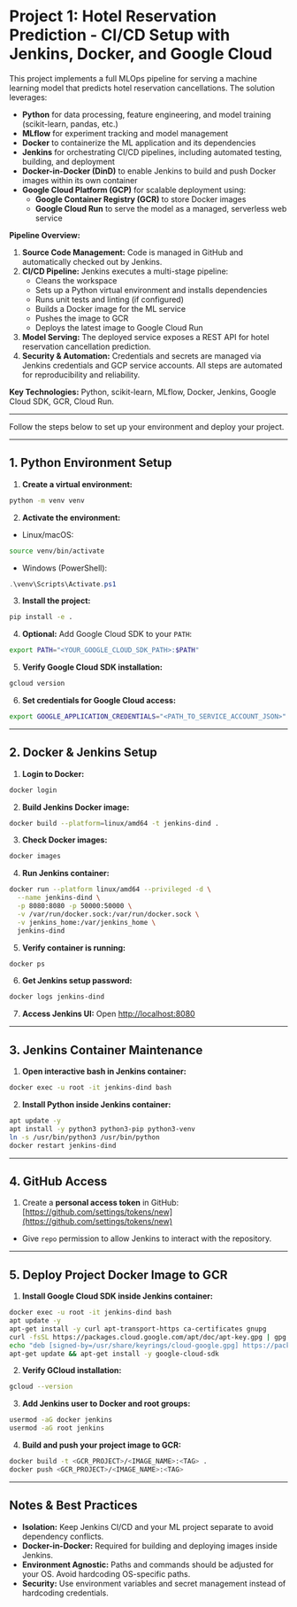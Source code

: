 
# Project 1: Hotel Reservation Prediction - CI/CD Setup with Jenkins, Docker, and Google Cloud

This project implements a full MLOps pipeline for serving a machine learning model that predicts hotel reservation cancellations. The solution leverages:

- **Python** for data processing, feature engineering, and model training (scikit-learn, pandas, etc.)
- **MLflow** for experiment tracking and model management
- **Docker** to containerize the ML application and its dependencies
- **Jenkins** for orchestrating CI/CD pipelines, including automated testing, building, and deployment
- **Docker-in-Docker (DinD)** to enable Jenkins to build and push Docker images within its own container
- **Google Cloud Platform (GCP)** for scalable deployment using:
  - **Google Container Registry (GCR)** to store Docker images
  - **Google Cloud Run** to serve the model as a managed, serverless web service

**Pipeline Overview:**

1. **Source Code Management:** Code is managed in GitHub and automatically checked out by Jenkins.
2. **CI/CD Pipeline:** Jenkins executes a multi-stage pipeline:
   - Cleans the workspace
   - Sets up a Python virtual environment and installs dependencies
   - Runs unit tests and linting (if configured)
   - Builds a Docker image for the ML service
   - Pushes the image to GCR
   - Deploys the latest image to Google Cloud Run
3. **Model Serving:** The deployed service exposes a REST API for hotel reservation cancellation prediction.
4. **Security & Automation:** Credentials and secrets are managed via Jenkins credentials and GCP service accounts. All steps are automated for reproducibility and reliability.

**Key Technologies:** Python, scikit-learn, MLflow, Docker, Jenkins, Google Cloud SDK, GCR, Cloud Run.

---

Follow the steps below to set up your environment and deploy your project.

---

## 1. Python Environment Setup

1. **Create a virtual environment:**

```bash
python -m venv venv
```

2. **Activate the environment:**

* Linux/macOS:

```bash
source venv/bin/activate
```

* Windows (PowerShell):

```powershell
.\venv\Scripts\Activate.ps1
```

3. **Install the project:**

```bash
pip install -e .
```

4. **Optional:** Add Google Cloud SDK to your `PATH`:

```bash
export PATH="<YOUR_GOOGLE_CLOUD_SDK_PATH>:$PATH"
```

5. **Verify Google Cloud SDK installation:**

```bash
gcloud version
```

6. **Set credentials for Google Cloud access:**

```bash
export GOOGLE_APPLICATION_CREDENTIALS="<PATH_TO_SERVICE_ACCOUNT_JSON>"
```

---

## 2. Docker & Jenkins Setup

1. **Login to Docker:**

```bash
docker login
```

2. **Build Jenkins Docker image:**

```bash
docker build --platform=linux/amd64 -t jenkins-dind .
```

3. **Check Docker images:**

```bash
docker images
```

4. **Run Jenkins container:**

```bash
docker run --platform linux/amd64 --privileged -d \
  --name jenkins-dind \
  -p 8080:8080 -p 50000:50000 \
  -v /var/run/docker.sock:/var/run/docker.sock \
  -v jenkins_home:/var/jenkins_home \
  jenkins-dind
```

5. **Verify container is running:**

```bash
docker ps
```

6. **Get Jenkins setup password:**

```bash
docker logs jenkins-dind
```

7. **Access Jenkins UI:**
   Open [http://localhost:8080](http://localhost:8080)

---

## 3. Jenkins Container Maintenance

1. **Open interactive bash in Jenkins container:**

```bash
docker exec -u root -it jenkins-dind bash
```

2. **Install Python inside Jenkins container:**

```bash
apt update -y
apt install -y python3 python3-pip python3-venv
ln -s /usr/bin/python3 /usr/bin/python
docker restart jenkins-dind
```

---

## 4. GitHub Access

1. Create a **personal access token** in GitHub: [https://github.com/settings/tokens/new](https://github.com/settings/tokens/new)

* Give `repo` permission to allow Jenkins to interact with the repository.

---

## 5. Deploy Project Docker Image to GCR

1. **Install Google Cloud SDK inside Jenkins container:**

```bash
docker exec -u root -it jenkins-dind bash
apt update -y
apt-get install -y curl apt-transport-https ca-certificates gnupg
curl -fsSL https://packages.cloud.google.com/apt/doc/apt-key.gpg | gpg --dearmor -o /usr/share/keyrings/cloud-google.gpg
echo "deb [signed-by=/usr/share/keyrings/cloud-google.gpg] https://packages.cloud.google.com/apt cloud-sdk main" | tee /etc/apt/sources.list.d/google-cloud-sdk.list
apt-get update && apt-get install -y google-cloud-sdk
```

2. **Verify GCloud installation:**

```bash
gcloud --version
```

3. **Add Jenkins user to Docker and root groups:**

```bash
usermod -aG docker jenkins
usermod -aG root jenkins
```

4. **Build and push your project image to GCR:**

```bash
docker build -t <GCR_PROJECT>/<IMAGE_NAME>:<TAG> .
docker push <GCR_PROJECT>/<IMAGE_NAME>:<TAG>
```

---

## Notes & Best Practices

* **Isolation:** Keep Jenkins CI/CD and your ML project separate to avoid dependency conflicts.
* **Docker-in-Docker:** Required for building and deploying images inside Jenkins.
* **Environment Agnostic:** Paths and commands should be adjusted for your OS. Avoid hardcoding OS-specific paths.
* **Security:** Use environment variables and secret management instead of hardcoding credentials.
